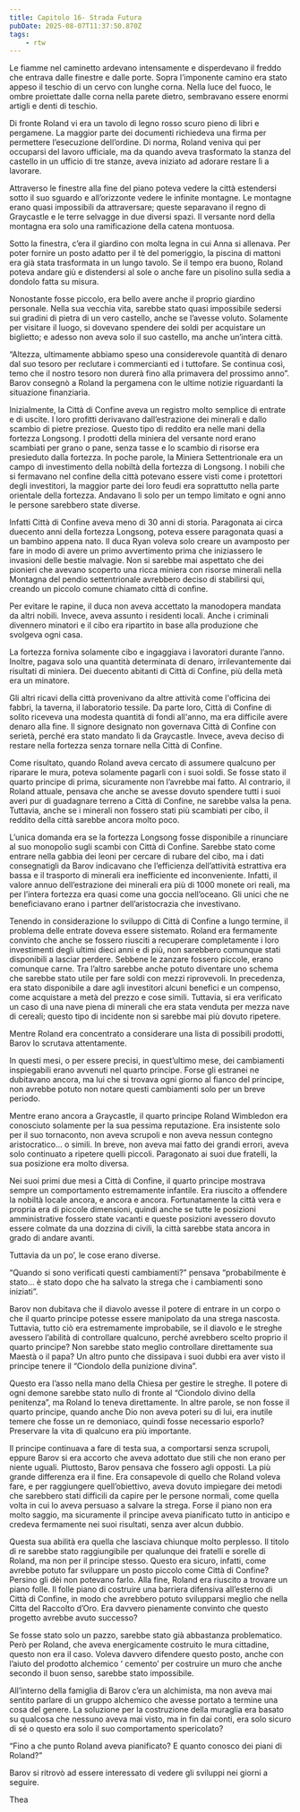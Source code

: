 ```yaml
---
title: Capitolo 16- Strada Futura
pubDate: 2025-08-07T11:37:50.870Z
tags:
    - rtw
---
```



Le fiamme nel caminetto ardevano intensamente e disperdevano il freddo che entrava dalle finestre e dalle porte. Sopra l’imponente camino era stato appeso il teschio di un cervo con lunghe corna. Nella luce del fuoco, le ombre proiettate dalle corna nella parete dietro, sembravano essere enormi artigli e denti di teschio.


Di fronte Roland vi era un tavolo di legno rosso scuro pieno di libri e pergamene. La maggior parte dei documenti richiedeva una firma per permettere l’esecuzione dell’ordine. Di norma, Roland veniva qui per occuparsi del lavoro ufficiale, ma da quando aveva trasformato la stanza del castello in un ufficio di tre stanze, aveva iniziato ad adorare restare lì a lavorare.


Attraverso le finestre alla fine del piano poteva vedere la città estendersi sotto il suo sguardo e all’orizzonte vedere le infinite montagne. Le montagne erano quasi impossibili da attraversare; queste separavano il regno di Graycastle e le terre selvagge in due diversi spazi. Il versante nord della montagna era solo una ramificazione della catena montuosa.


Sotto la finestra, c’era il giardino con molta legna in cui Anna si allenava. Per poter fornire un posto adatto per il tè del pomeriggio, la piscina di mattoni era già stata trasformata in un lungo tavolo. Se il tempo era buono, Roland poteva andare giù e distendersi al sole o anche fare un pisolino sulla sedia a dondolo fatta su misura.


Nonostante fosse piccolo, era bello avere anche il proprio giardino personale. Nella sua vecchia vita, sarebbe stato quasi impossibile sedersi sui gradini di pietra di un vero castello, anche se l’avesse voluto. Solamente per visitare il luogo, si dovevano spendere dei soldi per acquistare un biglietto; e adesso non aveva solo il suo castello, ma anche un’intera città.


“Altezza, ultimamente abbiamo speso una considerevole quantità di denaro dal suo tesoro per reclutare i commercianti ed i tuttofare. Se continua così, temo che il nostro tesoro non durerà fino alla primavera del prossimo anno”. Barov consegnò a Roland la pergamena con le ultime notizie riguardanti la situazione finanziaria.


Inizialmente, la Città di Confine aveva un registro molto semplice di entrate e di uscite. I loro profitti derivavano dall’estrazione dei minerali e dallo scambio di pietre preziose. Questo tipo di reddito era nelle mani della fortezza Longsong. I prodotti della miniera del versante nord erano scambiati per grano o pane, senza tasse e lo scambio di risorse era presieduto dalla fortezza. In poche parole, la Miniera Settentrionale era un campo di investimento della nobiltà della fortezza di Longsong. I nobili che si fermavano nel confine della città potevano essere visti come i protettori degli investitori, la maggior parte dei loro feudi era soprattutto nella parte orientale della fortezza. Andavano lì solo per un tempo limitato e ogni anno le persone sarebbero state diverse.


Infatti Città di Confine aveva meno di 30 anni di storia. Paragonata ai circa duecento anni della fortezza Longsong, poteva essere paragonata quasi a un bambino appena nato. Il duca Ryan voleva solo creare un avamposto per fare in modo di avere un primo avvertimento prima che iniziassero le invasioni delle bestie malvagie. Non si sarebbe mai aspettato che dei pionieri che avevano scoperto una ricca miniera con risorse minerali nella Montagna del pendio settentrionale avrebbero deciso di stabilirsi qui, creando un piccolo comune chiamato città di confine.


Per evitare le rapine, il duca non aveva accettato la manodopera mandata da altri nobili. Invece, aveva assunto i residenti locali. Anche i criminali divennero minatori e il cibo era ripartito in base alla produzione che svolgeva ogni casa.


La fortezza forniva solamente cibo e ingaggiava i lavoratori durante l’anno. Inoltre,  pagava solo una quantità determinata di denaro, irrilevantemente dai risultati di miniera. Dei duecento abitanti di Città di Confine, più della metà era un minatore.


Gli altri ricavi della città provenivano da altre attività come l'officina dei fabbri, la taverna, il laboratorio tessile. Da parte loro, Città di Confine di solito riceveva una modesta quantità di fondi all'anno, ma era difficile avere denaro alla fine. Il signore designato non governava Città di Confine con serietà, perché era stato mandato lì da Graycastle. Invece, aveva deciso di restare nella fortezza senza tornare nella Città di Confine.


Come risultato, quando Roland aveva cercato di assumere qualcuno per riparare le mura, poteva solamente pagarli con i suoi soldi. Se fosse stato il quarto principe di prima, sicuramente non l’avrebbe mai fatto. Al contrario, il Roland attuale, pensava che anche se avesse dovuto spendere tutti i suoi averi pur di guadagnare terreno a Città di Confine, ne sarebbe valsa la pena. Tuttavia, anche se i minerali non fossero stati più scambiati per cibo, il reddito della città sarebbe ancora molto poco.


L’unica domanda era se la fortezza Longsong fosse disponibile a rinunciare al suo monopolio sugli scambi con Città di Confine. Sarebbe stato come entrare nella gabbia dei leoni per cercare di rubare del cibo, ma i dati consegnatigli da Barov indicavano che l’efficienza dell’attività estrattiva era bassa e il trasporto di minerali era inefficiente ed inconveniente. Infatti, il valore annuo dell’estrazione dei minerali era più di 1000 monete ori reali, ma per l’intera fortezza era quasi come una goccia nell’oceano. Gli unici che ne beneficiavano erano i partner dell’aristocrazia che investivano.


Tenendo in considerazione lo sviluppo di Città di Confine a lungo termine, il problema delle entrate doveva essere sistemato. Roland era fermamente convinto che anche se fossero riusciti a recuperare completamente i loro investimenti degli ultimi dieci anni e di più, non sarebbero comunque stati disponibili a lasciar perdere. Sebbene le zanzare fossero piccole, erano comunque  carne. Tra l’altro sarebbe anche potuto diventare uno schema che sarebbe stato utile per fare soldi con mezzi riprovevoli. In precedenza, era stato disponibile a dare agli investitori alcuni benefici e un compenso, come acquistare a metà del prezzo e cose simili. Tuttavia, si era verificato un caso di una nave piena di minerali che era stata venduta per mezza nave di cereali; questo tipo di incidente non si sarebbe mai più dovuto ripetere.


Mentre Roland era concentrato a considerare una lista di possibili prodotti, Barov lo scrutava attentamente.


In questi mesi, o per essere precisi, in quest’ultimo mese, dei cambiamenti inspiegabili erano avvenuti nel quarto principe. Forse gli estranei ne dubitavano ancora, ma lui che si trovava ogni giorno al fianco del principe, non avrebbe potuto non notare questi cambiamenti solo per un breve periodo.


Mentre erano ancora a Graycastle, il quarto principe Roland Wimbledon era conosciuto solamente per la sua pessima reputazione. Era insistente solo per il suo tornaconto, non aveva scrupoli e non aveva nessun contegno aristocratico… o simili. In breve, non aveva mai fatto dei grandi errori, aveva solo continuato a ripetere quelli piccoli. Paragonato ai suoi due fratelli, la sua posizione era molto diversa.


Nei suoi primi due mesi a Città di Confine, il quarto principe mostrava sempre un comportamento estremamente infantile. Era riuscito a offendere la nobiltà locale ancora, e ancora e ancora. Fortunatamente la città vera e propria era di piccole dimensioni, quindi anche se tutte le posizioni amministrative fossero state vacanti e queste posizioni avessero dovuto essere colmate da una dozzina di civili, la città sarebbe stata ancora in grado di andare avanti.


Tuttavia da un po’, le cose erano diverse.


“Quando si sono verificati questi cambiamenti?” pensava “probabilmente è stato… è stato dopo che ha salvato la strega che i cambiamenti sono iniziati”.


Barov non dubitava che il diavolo avesse il potere di entrare in un corpo o che il quarto principe potesse essere manipolato da una strega nascosta. Tuttavia, tutto ciò era estremamente improbabile, se il diavolo e le streghe avessero l’abilità di controllare qualcuno, perché avrebbero scelto proprio il quarto principe? Non sarebbe stato meglio controllare direttamente sua Maestà o il papa? Un altro punto che dissipava i suoi dubbi era aver visto il principe tenere il “Ciondolo della punizione divina”.


Questo era l’asso nella mano della Chiesa per gestire le streghe. Il potere di ogni demone sarebbe stato nullo di fronte al “Ciondolo divino della penitenza”, ma Roland lo teneva direttamente. In altre parole, se non fosse il quarto principe, quando anche Dio non aveva poteri su di lui, era inutile temere che fosse un re demoniaco, quindi fosse necessario esporlo? Preservare la vita di qualcuno era più importante.


Il principe continuava a fare di testa sua, a comportarsi senza scrupoli, eppure Barov si era accorto che aveva adottato due stili che non erano per niente uguali. Piuttosto, Barov pensava che fossero agli opposti. La più grande differenza era il fine. Era consapevole di quello che Roland voleva fare, e per raggiungere quell’obiettivo, aveva dovuto impiegare dei metodi che sarebbero stati difficili da capire per le persone normali, come quella volta in cui lo aveva persuaso a salvare la strega. Forse il piano non era molto saggio, ma sicuramente il principe aveva pianificato tutto in anticipo e credeva fermamente nei suoi risultati, senza aver alcun dubbio.


Questa sua abilità era quella che lasciava chiunque molto perplesso. Il titolo di re sarebbe stato raggiungibile per qualunque dei fratelli e sorelle di Roland, ma non per il principe stesso. Questo era sicuro, infatti, come avrebbe potuto far sviluppare un posto piccolo come Città di Confine? Persino gli dèi non potevano farlo. Alla fine, Roland era riuscito a trovare un piano folle. Il folle piano di costruire una barriera difensiva all’esterno di Città di Confine, in modo che avrebbero potuto svilupparsi meglio che nella Citta del Raccolto d’Oro. Era davvero pienamente convinto che questo progetto avrebbe avuto successo?


Se fosse stato solo un pazzo, sarebbe stato già abbastanza problematico. Però per Roland, che aveva energicamente costruito le mura cittadine, questo non era il caso. Voleva davvero difendere questo posto, anche con l’aiuto del prodotto alchemico ‘ cemento’ per costruire un muro che anche secondo il buon senso, sarebbe stato impossibile.


All’interno della famiglia di Barov c’era un alchimista, ma non aveva mai sentito parlare di un gruppo alchemico che avesse portato a termine una cosa del genere. La soluzione per la costruzione della muraglia era basato su qualcosa che nessuno aveva mai visto, ma in fin dai conti, era solo sicuro di sé o questo era solo il suo comportamento spericolato?


“Fino a che punto Roland aveva pianificato? E quanto conosco dei piani di Roland?”


Barov si ritrovò ad essere interessato di vedere gli sviluppi nei giorni a seguire.


Thea
                                
                                




